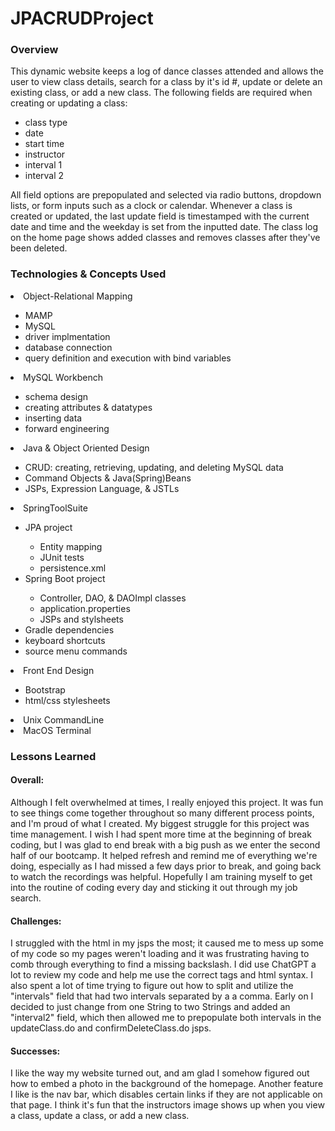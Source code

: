 # JPACRUDProject
### Overview
This dynamic website keeps a log of dance classes attended and allows the user to view class details, search for a class by it's id #, update or delete an existing class, or add a new class. The following fields are required when creating or updating a class:<ul><li>class type</li><li>date</li><li>start time</li><li>instructor</li><li>interval 1</li><li>interval 2</li></ul>All field options are prepopulated and selected via radio buttons, dropdown lists, or form inputs such as a clock or calendar. Whenever a class is created or updated, the last update field is timestamped with the current date and time and the weekday is set from the inputted date. The class log on the home page shows added classes and removes classes after they've been deleted.

### Technologies & Concepts Used
<li>Object-Relational Mapping</li><ul>
	<li>MAMP</li>
	<li>MySQL</li>
	<li>driver implmentation</li>
	<li>database connection</li>
	<li>query definition and execution with bind variables</li></ul>
<li>MySQL Workbench</li><ul>
	<li>schema design</li>
	<li>creating attributes & datatypes</li>
	<li>inserting data</li>
	<li>forward engineering</li></ul>
<li>Java & Object Oriented Design</li><ul>
	<li>CRUD: creating, retrieving, updating, and deleting MySQL data</li>
	<li>Command Objects & Java(Spring)Beans</li>
	<li>JSPs, Expression Language, & JSTLs</li></ul>
<li>SpringToolSuite</li><ul>
	<li>JPA project</li><ul>
		<li>Entity mapping</li>
		<li>JUnit tests</li>
		<li>persistence.xml</li></ul>
	<li>Spring Boot project</li><ul>
		<li>Controller, DAO, & DAOImpl classes</li>
		<li>application.properties</li>
		<li>JSPs and stylsheets</li></ul>
	<li>Gradle dependencies</li>
	<li>keyboard shortcuts</li>
	<li>source menu commands</li></ul>
<li>Front End Design</li><ul>
	<li>Bootstrap</li>
	<li>html/css stylesheets</li></ul>	
<li>Unix CommandLine</li>
<li>MacOS Terminal</li>

### Lessons Learned
#### Overall:
Although I felt overwhelmed at times, I really enjoyed this project. It was fun to see things come together throughout so many different process points, and I'm proud of what I created. My biggest struggle for this project was time management. I wish I had spent more time at the beginning of break coding, but I was glad to end break with a big push as we enter the second half of our bootcamp. It helped refresh and remind me of everything we're doing, especially as I had missed a few days prior to break, and going back to watch the recordings was helpful. Hopefully I am training myself to get into the routine of coding every day and sticking it out through my job search.
#### Challenges:
I struggled with the html in my jsps the most; it caused me to mess up some of my code so my pages weren't loading and it was frustrating having to comb through everything to find a missing backslash. I did use ChatGPT a lot to review my code and help me use the correct tags and html syntax. 
I also spent a lot of time trying to figure out how to split and utilize the "intervals" field that had two intervals separated by a a comma. Early on I decided to just change from one String to two Strings and added an "interval2" field, which then allowed me to prepopulate both intervals in the updateClass.do and confirmDeleteClass.do jsps.
#### Successes:
I like the way my website turned out, and am glad I somehow figured out how to embed a photo in the background of the homepage. Another feature I like is the nav bar, which disables certain links if they are not applicable on that page. I think it's fun that the instructors image shows up when you view a class, update a class, or add a new class.